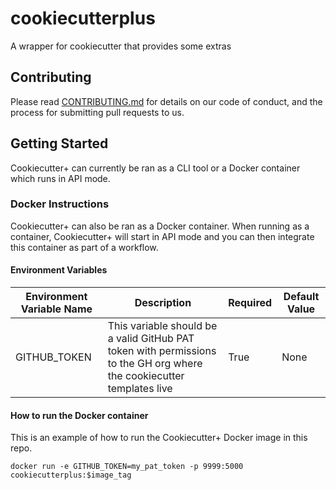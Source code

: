 # cookiecutterplus
A wrapper for cookiecutter that provides some extras

## Contributing
Please read [CONTRIBUTING.md](CONTRIBUTING.md) for details on our code of conduct, and the process for submitting pull requests to us.

## Getting Started
Cookiecutter+ can currently be ran as a CLI tool or a Docker container which runs in API mode.


### Docker Instructions
Cookiecutter+ can also be ran as a Docker container.  When running as a container, Cookiecutter+ will start in API mode and you can then integrate this container as part of a workflow.

#### Environment Variables
| Environment Variable Name | Description                                                                                                           | Required | Default Value |
|---------------------------|-----------------------------------------------------------------------------------------------------------------------|----------|---------------|
| GITHUB_TOKEN              | This variable should be a valid GitHub PAT token with permissions to the GH org where the cookiecutter templates live |     True |          None |

#### How to run the Docker container
This is an example of how to run the Cookiecutter+ Docker image in this repo.

`docker run -e GITHUB_TOKEN=my_pat_token -p 9999:5000 cookiecutterplus:$image_tag`
